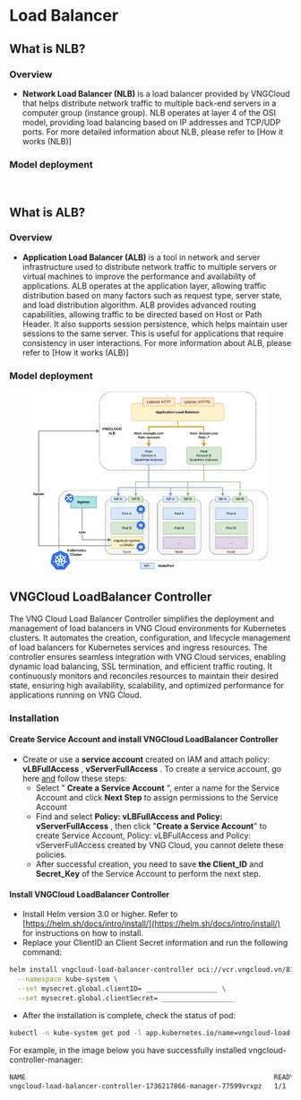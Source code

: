 # Load Balancer

## What is NLB?

### Overview

* **Network Load Balancer (NLB)** is a load balancer provided by VNGCloud that helps distribute network traffic to multiple back-end servers in a computer group (instance group). NLB operates at layer 4 of the OSI model, providing load balancing based on IP addresses and TCP/UDP ports. For more detailed information about NLB, please refer to \[How it works (NLB)]

### Model deployment

<figure><img src="https://docs.vngcloud.vn/~gitbook/image?url=https%3A%2F%2F3672463924-files.gitbook.io%2F%7E%2Ffiles%2Fv0%2Fb%2Fgitbook-x-prod.appspot.com%2Fo%2Fspaces%252FB0NrrrdJdpYOYzRkbWp5%252Fuploads%252FVYBtJjEoUNgDi1f5J9vL%252Fimage.png%3Falt%3Dmedia%26token%3D554a2d62-320e-48d1-a884-3c7cce589071&#x26;width=768&#x26;dpr=4&#x26;quality=100&#x26;sign=d7f786ac&#x26;sv=1" alt=""><figcaption></figcaption></figure>

## What is ALB?

### Overview

* **Application Load Balancer (ALB)** is a tool in network and server infrastructure used to distribute network traffic to multiple servers or virtual machines to improve the performance and availability of applications. ALB operates at the application layer, allowing traffic distribution based on many factors such as request type, server state, and load distribution algorithm. ALB provides advanced routing capabilities, allowing traffic to be directed based on Host or Path Header. It also supports session persistence, which helps maintain user sessions to the same server. This is useful for applications that require consistency in user interactions. For more information about ALB, please refer to \[How it works (ALB)]

### Model deployment

<figure><img src="../../../.gitbook/assets/image (1) (1) (1) (1) (1) (1) (1) (1) (1) (1) (1) (1) (1) (1) (1) (1) (1) (1) (1) (1) (1) (1) (1) (1) (1).png" alt=""><figcaption></figcaption></figure>

## VNGCloud LoadBalancer Controller

The VNG Cloud Load Balancer Controller simplifies the deployment and management of load balancers in VNG Cloud environments for Kubernetes clusters. It automates the creation, configuration, and lifecycle management of load balancers for Kubernetes services and ingress resources. The controller ensures seamless integration with VNG Cloud services, enabling dynamic load balancing, SSL termination, and efficient traffic routing. It continuously monitors and reconciles resources to maintain their desired state, ensuring high availability, scalability, and optimized performance for applications running on VNG Cloud.

### Installation

#### Create Service Account and install VNGCloud LoadBalancer Controller

* Create or use a **service account** created on IAM and attach policy: **vLBFullAccess** , **vServerFullAccess** . To create a service account, go here [and](https://hcm-3.console.vngcloud.vn/iam/service-accounts) follow these steps:
  * Select " **Create a Service Account** ", enter a name for the Service Account and click **Next Step** to assign permissions to the Service Account
  * Find and select **Policy: vLBFullAccess and Policy: vServerFullAccess** , then click "**Create a Service Account**" to create Service Account, Policy: vLBFullAccess and Policy: vServerFullAccess created by VNG Cloud, you cannot delete these policies.
  * After successful creation, you need to save **the Client\_ID** and **Secret\_Key** of the Service Account to perform the next step.

#### Install VNGCloud LoadBalancer Controller

* Install Helm version 3.0 or higher. Refer to [https://helm.sh/docs/intro/install/](https://helm.sh/docs/intro/install/) for instructions on how to install.
* Replace your ClientID an Client Secret information and run the following command:

```bash
helm install vngcloud-load-balancer-controller oci://vcr.vngcloud.vn/81-vks-public/vks-helm-charts/vngcloud-load-balancer-controller \
  --namespace kube-system \
  --set mysecret.global.clientID= __________________ \
  --set mysecret.global.clientSecret= __________________
```

* After the installation is complete, check the status of pod:

```bash
kubectl -n kube-system get pod -l app.kubernetes.io/name=vngcloud-load-balancer-controller
```

For example, in the image below you have successfully installed vngcloud-controller-manager:

```bash
NAME                                                              READY   STATUS    RESTARTS   AGE
vngcloud-load-balancer-controller-1736217866-manager-77599vrxpz   1/1     Running   0          4h24m
```
